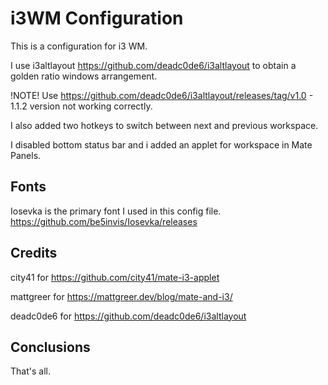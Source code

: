 # i3WM Configuration
This is a configuration for i3 WM.

I use i3altlayout <https://github.com/deadc0de6/i3altlayout> to obtain a golden ratio windows arrangement.

!NOTE! Use https://github.com/deadc0de6/i3altlayout/releases/tag/v1.0 - 1.1.2 version not working correctly.

I also added two hotkeys to switch between next and previous workspace.

I disabled bottom status bar and i added an applet for workspace in Mate Panels.

## Fonts
Iosevka is the primary font I used in this config file.
<https://github.com/be5invis/Iosevka/releases>

## Credits
city41 for <https://github.com/city41/mate-i3-applet>

mattgreer for <https://mattgreer.dev/blog/mate-and-i3/>

deadc0de6 for <https://github.com/deadc0de6/i3altlayout>

## Conclusions
That's all.
